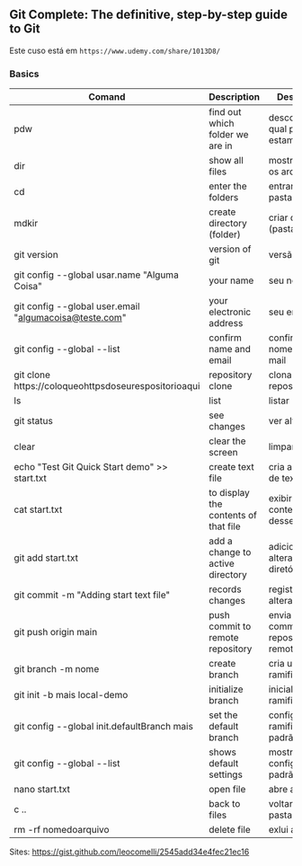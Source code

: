 ## Git Complete: The definitive, step-by-step guide to Git

Este cuso está em ``https://www.udemy.com/share/1013D8/``

### Basics

|Comand| Description                      | Descrição|
|------|----------------------------------|----------|
|pdw   | find out which folder we are in |descobrir em qual pasta estamos|
|dir   | show all files |mostrar todos os arquivos|
|cd    | enter the folders|entrar nas pastas|
|mdkir | create directory (folder)|criar diretório (pasta)|
|git version| version of git|versão do git|
|git config --global usar.name "Alguma Coisa"| your name| seu nome|
|git config --global user.email "algumacoisa@teste.com" | your electronic address|seu email|
|git config --global --list| confirm name and email | confirma nome e e-mail|
|git clone https://coloqueohttpsdoseurespositorioaqui | repository clone| clona repositório|
|ls|list|listar|
|git status| see changes | ver alterações |
|clear|clear the screen | limpar a tela |
|echo "Test Git Quick Start demo" >> start.txt |create text file| cria arquivo de texto|
|cat start.txt |to display the contents of that file|exibir o conteúdo desse arquivo|
|git add start.txt|add a change to active directory|adiciona uma alteração no diretório ativo|
|git commit -m "Adding start text file" |records changes| registra alterações|
|git push origin main | push commit to remote repository | envia o commit para o repositório remoto|
|git branch -m nome| create branch | cria uma ramificação |
| git init -b mais local-demo| initialize branch |inicializa ramificação|
|git config --global init.defaultBranch mais| set the default branch|configura a ramificação padrão|
|git config --global --list |shows default settings|mostra as configurações padrão|
|nano start.txt| open file | abre arquivo |
|c .. |back to files|voltar nas pastas|
|rm -rf nomedoarquivo| delete file | exlui arquivo|

Sites:
https://gist.github.com/leocomelli/2545add34e4fec21ec16